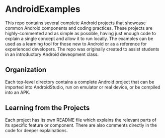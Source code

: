 # AndroidExamples
This repo contains several complete Android projects that showcase common Android components and coding practices. These projects are highly-commented and as simple as possible, having just enough code to explain a single concept and allow it to run locally. The examples can be used as a learning tool for those new to Android or as a reference for experienced developers. The repo was originally created to assist students in an introductory Android deveopment class.

## Organization
Each top-level directory contains a complete Android project that can be imported into AndroidStudio, run on emulator or real device, or be compiled into an APK.
 
## Learning from the Projects
Each project has its own README file which explains the relevant parts of its specific feature or component. There are also comments directly in the code for deeper explainations.